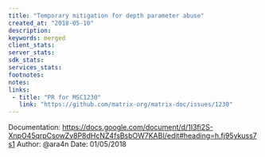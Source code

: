 ```yaml
---
title: "Temporary mitigation for depth parameter abuse"
created_at: "2018-05-10"
description:
keywords: merged
client_stats:
server_stats:
sdk_stats:
services_stats:
footnotes:
notes:
links:
 - title: "PR for MSC1230"
   link: "https://github.com/matrix-org/matrix-doc/issues/1230"
---
```

Documentation: https://docs.google.com/document/d/1I3fi2S-XnpO45qrpCsowZv8P8dHcNZ4fsBsbOW7KABI/edit#heading=h.fj95ykuss7s1
Author: @ara4n
Date: 01/05/2018

